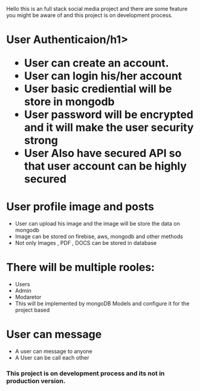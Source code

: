 Hello this is an full stack social media project and there are some feature you might be aware of and this project is on development process.

<h1><b>User Authenticaion</b>/h1>
<ul>
  <li>User can create an account.</li>
  <li>User can login his/her account </li>
  <li>User basic crediential will be store in mongodb </li>
  <li>User password will be encrypted and it will make the user security strong </li>
  <li>User Also have secured API so that user account can be highly secured </li>
</ul>
<h1><b>User profile image and posts</b></h1>
<ul>
  <li>User can upload his image  and the image will be store the data on mongodb</li>
  <li>Image can be stored on firebise, aws, mongodb and other methods</li>
  <li>Not only Images , PDF , DOCS can be stored in database</li>
</ul>

<h1><b>There will be multiple rooles:</b></h1>
<ul>
  <li>Users</li>
  <li>Admin</li>
  <li>Modaretor</li>
  <li>This will be implemented by mongoDB Models and configure it for the project based</li>
</ul>

<h1><b>User can message</b></h1>
<ul>
  <li>A user can message to anyone</li>
  <li>A User can be call each other</li>
</ul>


<h3><b>This project is on development process and its not in production version.</b></h3>



